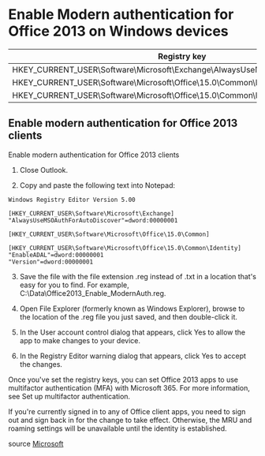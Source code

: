 # Enable Modern authentication for Office 2013 on Windows devices

| Registry key                                                                  |    Type   | Value |
|-------------------------------------------------------------------------------|:---------:|:-----:|
| HKEY_CURRENT_USER\Software\Microsoft\Exchange\AlwaysUseMSOAuthForAutoDiscover | REG_DWORD |   1   |
| HKEY_CURRENT_USER\Software\Microsoft\Office\15.0\Common\Identity\EnableADAL   | REG_DWORD |   1   |
| HKEY_CURRENT_USER\Software\Microsoft\Office\15.0\Common\Identity\Version      | REG_DWORD |   1   |

## Enable modern authentication for Office 2013 clients

Enable modern authentication for Office 2013 clients

1. Close Outlook.

2. Copy and paste the following text into Notepad:

```text
Windows Registry Editor Version 5.00

[HKEY_CURRENT_USER\Software\Microsoft\Exchange]
"AlwaysUseMSOAuthForAutoDiscover"=dword:00000001

[HKEY_CURRENT_USER\Software\Microsoft\Office\15.0\Common]

[HKEY_CURRENT_USER\Software\Microsoft\Office\15.0\Common\Identity]
"EnableADAL"=dword:00000001
"Version"=dword:00000001
```

3. Save the file with the file extension .reg instead of .txt in a location that's easy for you to find. For example, C:\Data\Office2013_Enable_ModernAuth.reg.

4. Open File Explorer (formerly known as Windows Explorer), browse to the location of the .reg file you just saved, and then double-click it.

5. In the User account control dialog that appears, click Yes to allow the app to make changes to your device.

6. In the Registry Editor warning dialog that appears, click Yes to accept the changes.

Once you've set the registry keys, you can set Office 2013 apps to use multifactor authentication (MFA) with Microsoft 365. For more information, see Set up multifactor authentication.

If you're currently signed in to any of Office client apps, you need to sign out and sign back in for the change to take effect. Otherwise, the MRU and roaming settings will be unavailable until the identity is established.

source [Microsoft](https://learn.microsoft.com/en-us/microsoft-365/admin/security-and-compliance/enable-modern-authentication?view=o365-worldwide)
